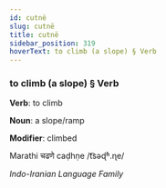 ```yaml
---
id: cutnë
slug: cutnë
title: cutnë
sidebar_position: 319
hoverText: to climb (a slope) § Verb
---
```


### to climb (a slope) § Verb

**Verb**: to climb

**Noun**: a slope/ramp

**Modifier**: climbed

Marathi चढणे caḍhṇe /t͡səɖʱ.ɳe/

*Indo-Iranian Language Family*